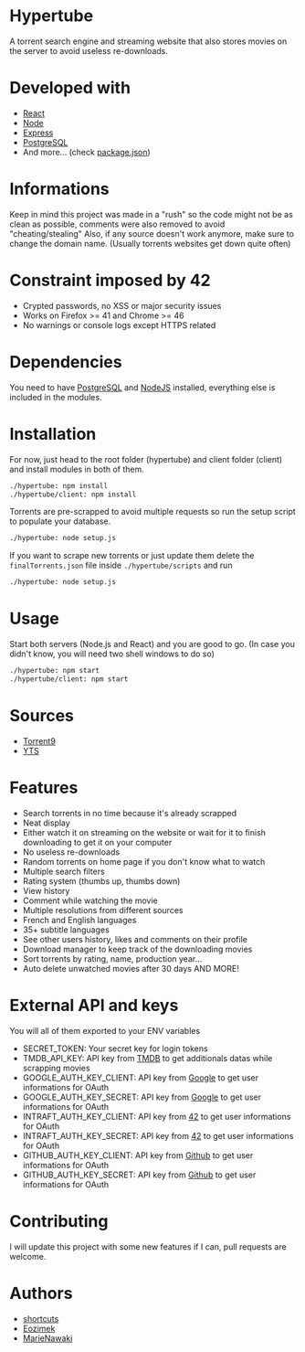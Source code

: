 # Hypertube

A torrent search engine and streaming website that also stores movies on the server to avoid useless re-downloads.

# Developed with

- [React](https://reactjs.org/)
- [Node](https://nodejs.org/)
- [Express](http://expressjs.com/)
- [PostgreSQL](https://www.postgresql.org/)
- And more... (check [package.json](https://raw.githubusercontent.com/KLMcreator/hypertube/master/package.json))

# Informations

Keep in mind this project was made in a "rush" so the code might not be as clean as possible, comments were also removed to avoid "cheating/stealing"
Also, if any source doesn't work anymore, make sure to change the domain name. (Usually torrents websites get down quite often)

# Constraint imposed by 42

- Crypted passwords, no XSS or major security issues
- Works on Firefox >= 41 and Chrome >= 46
- No warnings or console logs except HTTPS related

# Dependencies

You need to have [PostgreSQL](https://wiki.postgresql.org/wiki/Homebrew) and [NodeJS](https://nodejs.org/en/) installed, everything else is included in the modules.

# Installation

For now, just head to the root folder (hypertube) and client folder (client) and install modules in both of them.

```bash
./hypertube: npm install
./hypertube/client: npm install
```

Torrents are pre-scrapped to avoid multiple requests so run the setup script to populate your database.

```bash
./hypertube: node setup.js
```

If you want to scrape new torrents or just update them delete the `finalTorrents.json` file inside `./hypertube/scripts` and run

```bash
./hypertube: node setup.js
```

# Usage

Start both servers (Node.js and React) and you are good to go. (In case you didn't know, you will need two shell windows to do so)

```bash
./hypertube: npm start
./hypertube/client: npm start
```

# Sources

- [Torrent9](https://www.torrent9.is/)
- [YTS](https://yts.mx/)

# Features

- Search torrents in no time because it's already scrapped
- Neat display
- Either watch it on streaming on the website or wait for it to finish downloading to get it on your computer
- No useless re-downloads
- Random torrents on home page if you don't know what to watch
- Multiple search filters
- Rating system (thumbs up, thumbs down)
- View history
- Comment while watching the movie
- Multiple resolutions from different sources
- French and English languages
- 35+ subtitle languages
- See other users history, likes and comments on their profile
- Download manager to keep track of the downloading movies
- Sort torrents by rating, name, production year...
- Auto delete unwatched movies after 30 days
  AND MORE!

# External API and keys

You will all of them exported to your ENV variables

- SECRET_TOKEN: Your secret key for login tokens
- TMDB_API_KEY: API key from [TMDB](https://www.themoviedb.org/) to get additionals datas while scrapping movies
- GOOGLE_AUTH_KEY_CLIENT: API key from [Google](https://www.google.com/) to get user informations for OAuth
- GOOGLE_AUTH_KEY_SECRET: API key from [Google](https://www.google.com/) to get user informations for OAuth
- INTRAFT_AUTH_KEY_CLIENT: API key from [42](https://www.42.fr/) to get user informations for OAuth
- INTRAFT_AUTH_KEY_SECRET: API key from [42](https://www.42.fr/) to get user informations for OAuth
- GITHUB_AUTH_KEY_CLIENT: API key from [Github](https://www.github.com/) to get user informations for OAuth
- GITHUB_AUTH_KEY_SECRET: API key from [Github](https://www.github.com/) to get user informations for OAuth

# Contributing

I will update this project with some new features if I can, pull requests are welcome.

# Authors

- [shortcuts](https://github.com/shortcuts)<br />
- [Eozimek](https://github.com/Eozimek)<br />
- [MarieNawaki](https://github.com/MarieNawaki)
